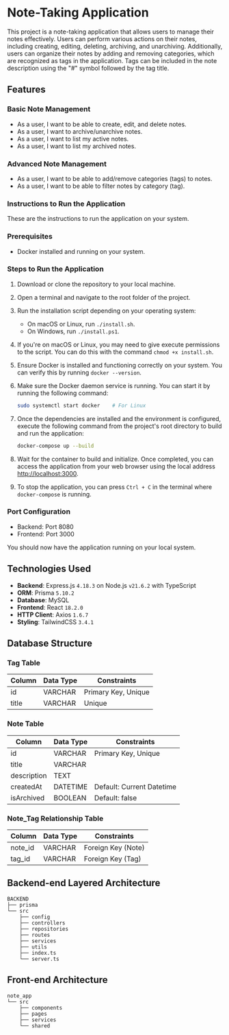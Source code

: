 # Note-Taking Application

This project is a note-taking application that allows users to manage their notes effectively. Users can perform various actions on their notes, including creating, editing, deleting, archiving, and unarchiving. Additionally, users can organize their notes by adding and removing categories, which are recognized as tags in the application. Tags can be included in the note description using the "#" symbol followed by the tag title.

## Features

### Basic Note Management

- As a user, I want to be able to create, edit, and delete notes.
- As a user, I want to archive/unarchive notes.
- As a user, I want to list my active notes.
- As a user, I want to list my archived notes.


### Advanced Note Management

- As a user, I want to be able to add/remove categories (tags) to notes.
- As a user, I want to be able to filter notes by category (tag).

### Instructions to Run the Application

These are the instructions to run the application on your system.

### Prerequisites

- Docker installed and running on your system.

### Steps to Run the Application

1. Download or clone the repository to your local machine.

2. Open a terminal and navigate to the root folder of the project.

3. Run the installation script depending on your operating system:
    - On macOS or Linux, run `./install.sh`.
    - On Windows, run `./install.ps1`.

4. If you're on macOS or Linux, you may need to give execute permissions to the script. You can do this with the command `chmod +x install.sh`.

5. Ensure Docker is installed and functioning correctly on your system. You can verify this by running `docker --version`.

6. Make sure the Docker daemon service is running. You can start it by running the following command:
   
    ```bash
    sudo systemctl start docker    # For Linux
    ```

7. Once the dependencies are installed and the environment is configured, execute the following command from the project's root directory to build and run the application:

    ```bash
    docker-compose up --build
    ```

8. Wait for the container to build and initialize. Once completed, you can access the application from your web browser using the local address [http://localhost:3000](http://localhost:3000).

9. To stop the application, you can press `Ctrl + C` in the terminal where `docker-compose` is running.

### Port Configuration

- Backend: Port 8080
- Frontend: Port 3000

You should now have the application running on your local system.

## Technologies Used

- **Backend**: Express.js `4.18.3` on Node.js `v21.6.2` with TypeScript
- **ORM**: Prisma `5.10.2`
- **Database**: MySQL
- **Frontend**: React `18.2.0`
- **HTTP Client**: Axios `1.6.7`
- **Styling**: TailwindCSS `3.4.1`

## Database Structure


### Tag Table

| Column    | Data Type | Constraints         |
|-----------|-----------|---------------------|
| id        | VARCHAR   | Primary Key, Unique |
| title     | VARCHAR   | Unique              |

### Note Table

| Column      | Data Type | Constraints              |
|-------------|-----------|--------------------------|
| id          | VARCHAR   | Primary Key, Unique      |
| title       | VARCHAR   |                          |
| description | TEXT      |                          |
| createdAt   | DATETIME  | Default: Current Datetime |
| isArchived  | BOOLEAN   | Default: false           |

### Note_Tag Relationship Table

| Column  | Data Type | Constraints          |
|---------|-----------|----------------------|
| note_id | VARCHAR   | Foreign Key (Note)   |
| tag_id  | VARCHAR   | Foreign Key (Tag)    |

## Backend-end Layered Architecture
```
BACKEND
├── prisma
└── src
    ├── config
    ├── controllers
    ├── repositories
    ├── routes
    ├── services
    ├── utils
    ├── index.ts
    └── server.ts
```

## Front-end Architecture
```
note_app
└── src
    ├── components
    ├── pages
    ├── services
    └── shared
```
